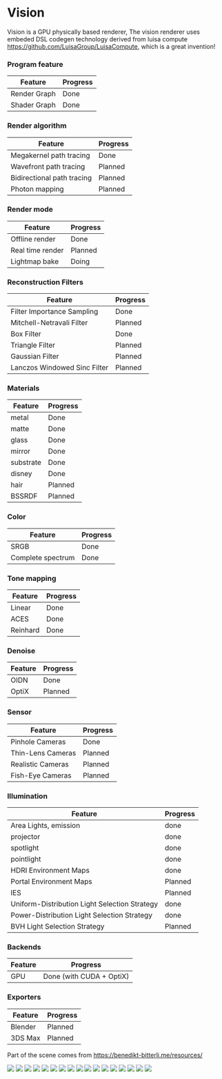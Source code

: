 # Vision
Vision is a GPU physically based renderer,
The vision renderer uses embeded DSL codegen technology derived from luisa compute https://github.com/LuisaGroup/LuisaCompute, which is a great invention! 

### Program feature
| Feature                                                 | Progress  |
|---------------------------------------------------------|-----------|
| Render Graph                                            | Done      |
| Shader Graph                                            | Done      |

### Render algorithm
| Feature                                                 | Progress  |
|---------------------------------------------------------|-----------|
| Megakernel path tracing                                 | Done      |
| Wavefront path tracing                                  | Planned   |
| Bidirectional path tracing                              | Planned   |
| Photon mapping                                          | Planned   |

### Render mode
| Feature                                                 | Progress  |
|---------------------------------------------------------|-----------|
| Offline render                                          | Done      |
| Real time render                                        | Planned   |
| Lightmap bake                                           | Doing     |

### Reconstruction Filters
| Feature                      | Progress    |
|------------------------------|-------------|
| Filter Importance Sampling   | Done        |
| Mitchell-Netravali Filter    | Planned     |
| Box Filter                   | Done        |
| Triangle Filter              | Planned     |
| Gaussian Filter              | Planned     |
| Lanczos Windowed Sinc Filter | Planned     |

### Materials
| Feature                      | Progress    |
|------------------------------|-------------|
| metal                        | Done        |
| matte                        | Done        |
| glass                        | Done        |
| mirror                       | Done        |
| substrate                    | Done        |
| disney                       | Done        |
| hair                         | Planned     |
| BSSRDF                       | Planned     |

### Color
| Feature                      | Progress    |
|------------------------------|-------------|
| SRGB                         | Done        |
| Complete spectrum            | Done        |

### Tone mapping
| Feature                      | Progress    |
|------------------------------|-------------|
| Linear                       | Done        |
| ACES                         | Done        |
| Reinhard                     | Done        |

### Denoise
| Feature                      | Progress    |
|------------------------------|-------------|
| OIDN                         | Done        |
| OptiX                        | Planned     |

### Sensor
| Feature                                   | Progress    |
|-------------------------------------------|-------------|
| Pinhole Cameras                           | Done        |
| Thin-Lens Cameras                         | Planned     |
| Realistic Cameras                         | Planned     |
| Fish-Eye Cameras                          | Planned     |

### Illumination
| Feature                                       | Progress    |
|-----------------------------------------------|-------------|
| Area Lights, emission                         |  done       |
| projector                                     |  done       |
| spotlight                                     |  done       |
| pointlight                                    |  done       |
| HDRI Environment Maps                         |  done       |
| Portal Environment Maps                       |  Planned    |
| IES                                           |  Planned    |
| Uniform-Distribution Light Selection Strategy |  done       |
| Power-Distribution Light Selection Strategy   |  done       |
| BVH Light Selection Strategy                  |  Planned    |

### Backends
| Feature             | Progress                                            |
|---------------------|-----------------------------------------------------|
| GPU                 | Done (with CUDA + OptiX)                            |

### Exporters
| Feature             | Progress                                            |
|---------------------|-----------------------------------------------------|
| Blender             | Planned                                             |
| 3DS Max             | Planned                                             |

Part of the scene comes from https://benedikt-bitterli.me/resources/

![](gallery/dispersion.png)
![](gallery/dispersion-hero.png)
![](gallery/prism.png)
![](gallery/staircase.png)
![](gallery/bathroom.png)
![](gallery/classroom-1024spp.png)
![](gallery/classroom-fog-1024spp.png)
![](gallery/output.png)
![](gallery/glass-of-water-1024spp.png)
![](gallery/spaceship-1024spp.png)
![](gallery/kitchen0.png)
![](gallery/cornell-box-fog.png)
![](gallery/projector.png)
![](gallery/tv.png)
![](gallery/cornell-box-fog-projector.png)
![](gallery/cbox-sss.png)
![](gallery/cbox-dragon.png)

